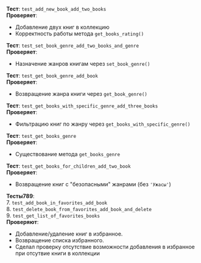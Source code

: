 **Тест**: `test_add_new_book_add_two_books`  
**Проверяет**:  
- Добавление двух книг в коллекцию  
- Корректность работы метода `get_books_rating()`  

**Тест**: `test_set_book_genre_add_two_books_and_genre`  
**Проверяет**:  
- Назначение жанров книгам через `set_book_genre()`  

**Тест**: `test_get_book_genre_add_book`  
**Проверяет**:  
- Возвращение жанра книги через `get_book_genre()`  

**Тест**: `test_get_books_with_specific_genre_add_three_books`  
**Проверяет**:  
- Фильтрацию книг по жанру через `get_books_with_specific_genre()`  

**Тест**: `test_get_books_genre`  
**Проверяет**:  
- Существование метода `get_books_genre`  

**Тест**: `test_get_books_for_children_add_two_book`  
**Проверяет**:  
- Возвращение книг с "безопасными" жанрами (без `'Ужасы'`)  

**Тесты789**:  
7. `test_add_book_in_favorites_add_book`  
8. `test_delete_book_from_favorites_add_book_and_delete`  
9. `test_get_list_of_favorites_books`  
**Проверяют**:  
- Добавление/удаление книг в избранное.  
- Возвращение списка избранного.  
- Cделал проверку отсутствие возможности добавления в избранное при отсутвие книги в коллекции

